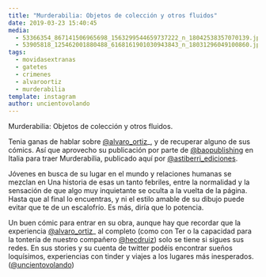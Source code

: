 ```yaml
---
title: "Murderabilia: Objetos de colección y otros fluidos"
date: 2019-03-23 15:40:45
media: 
  - 53366354_867141506965698_1563299544659737222_n_18042538357070139.jpg
  - 53905818_125462001880488_6168161901030943843_n_18031296049100860.jpg
tags: 
  - movidasextranas
  - gatetes
  - crimenes
  - alvaroortiz
  - murderabilia
template: instagram
author: uncientovolando
---
```


Murderabilia: Objetos de colección y otros fluidos.

Tenia ganas de hablar sobre [@alvaro_ortiz](https://instagram.com/alvaro_ortiz)_, y de recuperar alguno de sus cómics. Así que aprovecho su publicación por parte de [@baopublishing](https://instagram.com/baopublishing) en Italia para traer Murderabilia, publicado aquí por [@astiberri_ediciones](https://instagram.com/astiberri_ediciones).

Jóvenes en busca de su lugar en el mundo y relaciones humanas se mezclan en Una historia de esas un tanto febriles, entre la normalidad y la sensación de que algo muy inquietante se oculta a la vuelta de la página. Hasta que al final lo encuentras, y ni el estilo amable de su dibujo puede evitar que te de un escalofrío. Es más, diría que lo potencia.

Un buen cómic para entrar en su obra, aunque hay que recordar que la experiencia [@alvaro_ortiz](https://instagram.com/alvaro_ortiz)_ al completo (como con Ter o la capacidad para la tontería de nuestro compañero [@hecdruiz](https://instagram.com/hecdruiz)) solo se tiene si sigues sus redes. En sus stories y su cuenta de twitter podéis encontrar sueños loquísimos, experiencias con tinder y viajes a los lugares más inesperados. ([@uncientovolando](https://instagram.com/uncientovolando))







